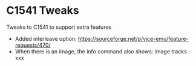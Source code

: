 # C1541 Tweaks

Tweaks to C1541 to support extra features

* Added interleave option: https://sourceforge.net/p/vice-emu/feature-requests/470/
* When there is an image, the info command also shows: image tracks : xxx
